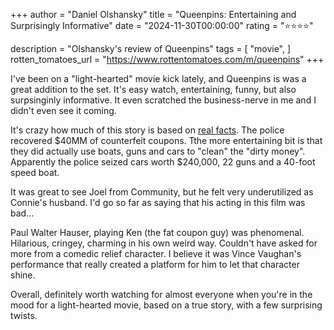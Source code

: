 +++
author = "Daniel Olshansky"
title = "Queenpins: Entertaining and Surprisingly Informative"
date = "2024-11-30T00:00:00"
rating = "⭐⭐⭐⭐"

description = "Olshansky's review of Queenpins"
tags = [
    "movie",
]
rotten_tomatoes_url = "https://www.rottentomatoes.com/m/queenpins"
+++

I've been on a "light-hearted" movie kick lately, and Queenpins is was a great addition
to the set. It's easy watch, entertaining, funny, but also surpsinginly informative.
It even scratched the business-nerve in me and I didn't even see it coming.

It's crazy how much of this story is based on [real facts](https://www.huffpost.com/entry/robin-ramirez-amiko-fountain-marilyn-johnson-40-million-counterfeit-coupons_n_1690095).
The police recovered $40MM of counterfeit coupons. Tthe more entertaining bit
is that they did actually use boats, guns and cars to "clean" the "dirty money".
Apparently the police seized cars worth $240,000, 22 guns and a 40-foot speed boat.

It was great to see Joel from Community, but he felt very underutilized as Connie's
husband. I'd go so far as saying that his acting in this film was bad...

Paul Walter Hauser, playing Ken (the fat coupon guy) was phenomenal. Hilarious, cringey,
charming in his own weird way. Couldn't have asked for more from a comedic relief
character. I believe it was Vince Vaughan's performance that really created a platform
for him to let that character shine.

Overall, definitely worth watching for almost everyone when you're in the mood for
a light-hearted movie, based on a true story, with a few surprising twists.
